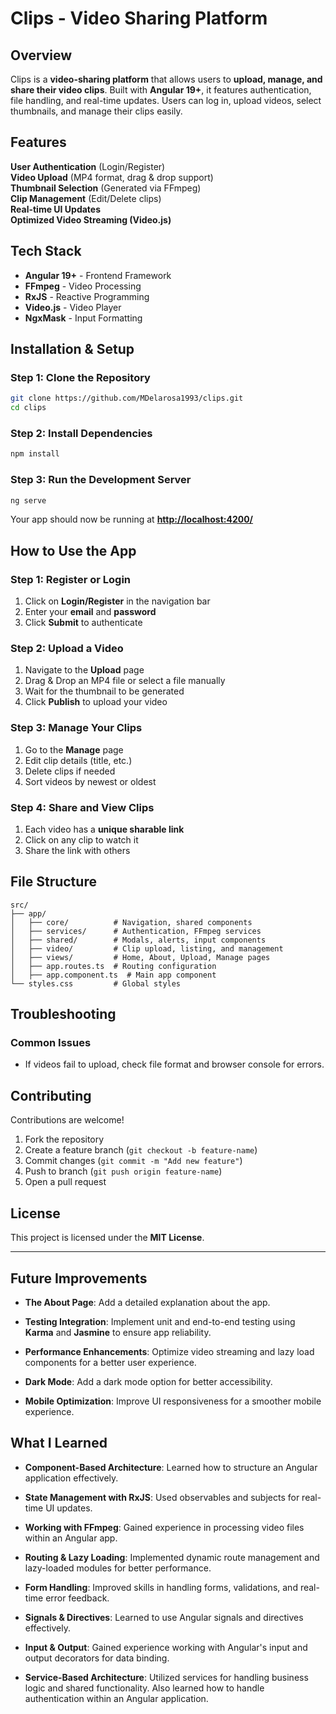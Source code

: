 # Clips - Video Sharing Platform

## Overview

Clips is a **video-sharing platform** that allows users to **upload, manage, and share their video clips**. Built with **Angular 19+**, it features authentication, file handling, and real-time updates. Users can log in, upload videos, select thumbnails, and manage their clips easily.

## Features

**User Authentication** (Login/Register)  
**Video Upload** (MP4 format, drag & drop support)  
**Thumbnail Selection** (Generated via FFmpeg)  
**Clip Management** (Edit/Delete clips)  
**Real-time UI Updates**  
**Optimized Video Streaming (Video.js)**  

## Tech Stack

- **Angular 19+** - Frontend Framework  
- **FFmpeg** - Video Processing  
- **RxJS** - Reactive Programming  
- **Video.js** - Video Player  
- **NgxMask** - Input Formatting  

## Installation & Setup

### Step 1: Clone the Repository

```sh
git clone https://github.com/MDelarosa1993/clips.git
cd clips
```

### Step 2: Install Dependencies

```sh
npm install
```

### Step 3: Run the Development Server

```sh
ng serve
```

Your app should now be running at **[http://localhost:4200/](http://localhost:4200/)**

## How to Use the App

### Step 1: Register or Login

1. Click on **Login/Register** in the navigation bar
2. Enter your **email** and **password**
3. Click **Submit** to authenticate

### Step 2: Upload a Video

1. Navigate to the **Upload** page
2. Drag & Drop an MP4 file or select a file manually
3. Wait for the thumbnail to be generated
4. Click **Publish** to upload your video

### Step 3: Manage Your Clips

1. Go to the **Manage** page
2. Edit clip details (title, etc.)
3. Delete clips if needed
4. Sort videos by newest or oldest

### Step 4: Share and View Clips

1. Each video has a **unique sharable link**
2. Click on any clip to watch it
3. Share the link with others

## File Structure

```plaintext
src/
├── app/
│   ├── core/          # Navigation, shared components
│   ├── services/      # Authentication, FFmpeg services
│   ├── shared/        # Modals, alerts, input components
│   ├── video/         # Clip upload, listing, and management
│   ├── views/         # Home, About, Upload, Manage pages
│   ├── app.routes.ts  # Routing configuration
│   ├── app.component.ts  # Main app component
└── styles.css         # Global styles
```

## Troubleshooting

### Common Issues

- If videos fail to upload, check file format and browser console for errors.

## Contributing

Contributions are welcome! 

1. Fork the repository
2. Create a feature branch (`git checkout -b feature-name`)
3. Commit changes (`git commit -m "Add new feature"`)
4. Push to branch (`git push origin feature-name`)
5. Open a pull request

## License

This project is licensed under the **MIT License**.

---

## Future Improvements
- **The About Page**: Add a detailed explanation about the app.

- **Testing Integration**: Implement unit and end-to-end testing using **Karma** and **Jasmine** to ensure app reliability.

- **Performance Enhancements**: Optimize video streaming and lazy load components for a better user experience.

- **Dark Mode**: Add a dark mode option for better accessibility.

- **Mobile Optimization**: Improve UI responsiveness for a smoother mobile experience.

## What I Learned
- **Component-Based Architecture**: Learned how to structure an Angular application effectively.

- **State Management with RxJS**: Used observables and subjects for real-time UI updates.

- **Working with FFmpeg**: Gained experience in processing video files within an Angular app.

- **Routing & Lazy Loading**: Implemented dynamic route management and lazy-loaded modules for better performance.

- **Form Handling**: Improved skills in handling forms, validations, and real-time error feedback.

- **Signals & Directives**: Learned to use Angular signals and directives effectively.

- **Input & Output**: Gained experience working with Angular's input and output decorators for data binding.

- **Service-Based Architecture**: Utilized services for handling business logic and shared functionality. Also learned how to handle authentication within an Angular application.

